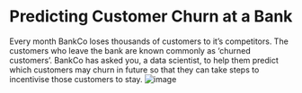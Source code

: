 # Predicting Customer Churn at a Bank

Every month BankCo loses thousands of customers to it’s competitors. The customers who leave the bank are known commonly as ‘churned customers’. BankCo has asked you, a data scientist, to help them predict which customers may churn in future so that they can take steps to incentivise those customers to stay. 
![image](https://user-images.githubusercontent.com/59670702/111545934-2b2a9100-8777-11eb-8ea4-2cae2c8ea426.png)

